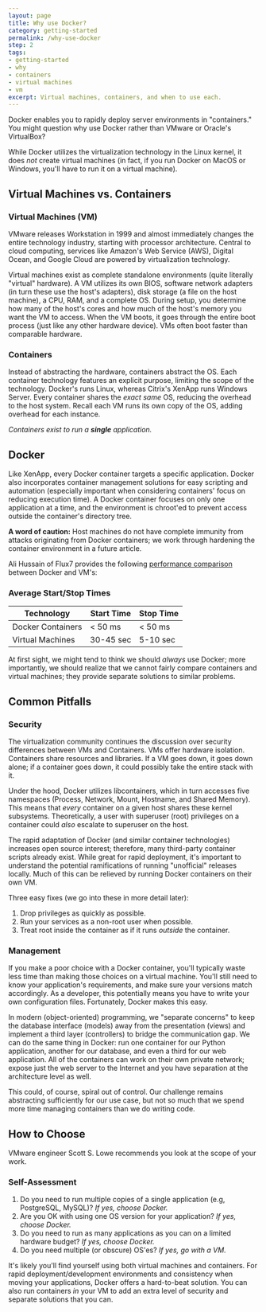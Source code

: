 ```yaml
---
layout: page
title: Why use Docker?
category: getting-started
permalink: /why-use-docker
step: 2
tags:
- getting-started
- why
- containers
- virtual machines
- vm
excerpt: Virtual machines, containers, and when to use each.
---
```


Docker enables you to rapidly deploy server environments in "containers." You might question why use Docker rather than VMware or Oracle's VirtualBox?

While Docker utilizes the virtualization technology in the Linux kernel, it does _not_ create virtual machines (in fact, if you run Docker on MacOS or Windows, you'll have to run it on a virtual machine).

## Virtual Machines vs. Containers

### Virtual Machines (VM)

VMware releases Workstation in 1999 and almost immediately changes the entire technology industry, starting with processor architecture. Central to cloud computing, services like Amazon's Web Service (AWS), Digital Ocean, and Google Cloud are powered by virtualization technology.

Virtual machines exist as complete standalone environments (quite literally "virtual" hardware). A VM utilizes its own BIOS, software network adapters (in turn these use the host's adapters), disk storage (a file on the host machine), a CPU, RAM, and a complete OS. During setup, you determine how many of the host's cores and how much of the host's memory you want the VM to access. When the VM boots, it goes through the entire boot process (just like any other hardware device). VMs often boot faster than comparable hardware.

### Containers

Instead of abstracting the hardware, containers abstract the OS. Each container technology features an explicit purpose, limiting the scope of the technology. Docker's runs Linux, whereas Citrix's XenApp runs Windows Server. Every container shares the _exact same_ OS, reducing the overhead to the host system. Recall each VM runs its own copy of the OS, adding overhead for each instance.

_Containers exist to run a **single** application._

## Docker

Like XenApp, every Docker container targets a specific application. Docker also incorporates container management solutions for easy scripting and automation (especially important when considering containers' focus on reducing execution time). A Docker container focuses on only one application at a time, and the environment is chroot'ed to prevent access outside the container's directory tree.

**A word of caution:** Host machines do not have complete immunity from attacks originating from Docker containers; we work through hardening the container environment in a future article.

Ali Hussain of Flux7 provides the following [performance comparison](http://www.slideshare.net/Flux7Labs/performance-of-docker-vs-vms) between Docker and VM's:

### Average Start/Stop Times

|     Technology    | Start Time | Stop Time |
|-------------------|------------|-----------|
| Docker Containers |  < 50 ms   |  < 50 ms  |
| Virtual Machines  | 30-45 sec  | 5-10 sec  |

At first sight, we might tend to think we should *always* use Docker; more importantly, we should realize that we cannot fairly compare containers and virtual machines; they provide separate solutions to similar problems.

## Common Pitfalls

### Security

The virtualization community continues the discussion over security differences between VMs and Containers. VMs offer hardware isolation. Containers share resources and libraries. If a VM goes down, it goes down alone; if a container goes down, it could possibly take the entire stack with it.

Under the hood, Docker utilizes libcontainers, which in turn accesses five namespaces (Process, Network, Mount, Hostname, and Shared Memory). This means that *every* container on a given host shares these kernel subsystems. Theoretically, a user with superuser (root) privileges on a container could *also* escalate to superuser on the host.

The rapid adaptation of Docker (and similar container technologies) increases open source interest; therefore, many third-party container scripts already exist. While great for rapid deployment, it's important to understand the potential ramifications of running "unofficial" releases locally. Much of this can be relieved by running Docker containers on their own VM.

Three easy fixes (we go into these in more detail later):

1. Drop privileges as quickly as possible.
2. Run your services as a non-root user when possible.
3. Treat root inside the container as if it runs *outside* the container.

### Management

If you make a poor choice with a Docker container, you'll typically waste less time than making those choices on a virtual machine. You'll still need to know your application's requirements, and make sure your versions match accordingly. As a developer, this potentially means you have to write your own configuration files. Fortunately, Docker makes this easy.

In modern (object-oriented) programming, we "separate concerns" to keep the database interface (models) away from the presentation (views) and implement a third layer (controllers) to bridge the communication gap. We can do the same thing in Docker: run one container for our Python application, another for our database, and even a third for our web application. All of the containers can work on their own private network; expose just the web server to the Internet and you have separation at the architecture level as well.

This could, of course, spiral out of control. Our challenge remains abstracting sufficiently for our use case, but not so much that we spend more time managing containers than we do writing code.

## How to Choose

VMware engineer Scott S. Lowe recommends you look at the scope of your work.

### Self-Assessment

1. Do you need to run multiple copies of a single application (e.g, PostgreSQL, MySQL)? *If yes, choose Docker.*
2. Are you OK with using one OS version for your application? *If yes, choose Docker.*
3. Do you need to run as many applications as you can on a limited hardware budget? *If yes, choose Docker.*
4. Do you need multiple (or obscure) OS'es? *If yes, go with a VM.*

It's likely you'll find yourself using both virtual machines and containers. For rapid deployment/development environments and consistency when moving your applications, Docker offers a hard-to-beat solution. You can also run containers *in* your VM to add an extra level of security and separate solutions that you can.